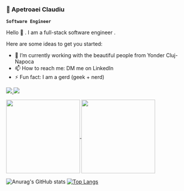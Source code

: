 ### 🎦 Apetroaei Claudiu

**`Software Engineer`**

Hello 👋 . I am a full-stack software engineer .

Here are some ideas to get you started:

- 🔭 I’m currently working with the beautiful people from Yonder Cluj-Napoca<!--- 🌱 I’m currently learning -->
- 📫 How to reach me: DM me on LinkedIn
- ⚡ Fun fact: I am a gerd (geek + nerd)

<p aling='left'>
  <a href="https://www.linkedin.com/in/claudiu-apetroaei-219b5a197/">
    <img src="https://custom-icon-badges.demolab.com/badge/-Linkedin-218AAB?style=for-the-badge&logo=linkedin&logoColor=white)"/>
  </a>
  <a>
    <img src="https://custom-icon-badges.demolab.com/badge/-123--456--7890-orange?style=for-the-badge&logo=phone&logoColor=white)"/>
  </a>
  <div>
  </div>
</p>
<!--
  <a>
    <img src="https://custom-icon-badges.demolab.com/badge/-Open%20Issue-palegreen?style=for-the-badge&logoColor=black&logo=issue-opened">
  </a>-->
<a href="https://github.com/anuraghazra/github-readme-stats">
  <img height=200 align="center" src="https://github-readme-stats.vercel.app/api?username=ApetroaeiClaudiu&show_icons=true&theme=tokyonight" />
</a>
<a href="https://github.com/anuraghazra/convoychat">
  <img height=200 align="center" src="https://github-readme-stats.vercel.app/api/top-langs/?username=ApetroaeiClaudiu&layout=donut&card_width=320" />
</a>

![Anurag's GitHub stats](https://github-readme-stats.vercel.app/)
[![Top Langs](https://github-readme-stats.vercel.app)](https://github.com/anuraghazra/github-readme-stats)

<!--
[![MongoDB](https://custom-icon-badges.demolab.com/badge/-MongoDB-47A248?style=for-the-badge&logo=mongodb&logoColor=white)](https://www.mongodb.com/)
[![Express](https://custom-icon-badges.demolab.com/badge/-Express-000000?style=for-the-badge&logo=express&logoColor=white)](https://expressjs.com/)
[![React](https://custom-icon-badges.demolab.com/badge/-React-218AAB?style=for-the-badge&logo=react&logoColor=white)](https://reactjs.org/)
[![Node.js](https://custom-icon-badges.demolab.com/badge/-Node.js-339933?style=for-the-badge&logo=node.js&logoColor=white)](https://nodejs.org/)


[![Spotify](https://custom-icon-badges.demolab.com/badge/-Node.js-339933?style=for-the-badge&logo=spotify&logoColor=white)](https://nodejs.org/)

[![LinkedIn](https://custom-icon-badges.demolab.com/badge/-Node.js-339933?style=for-the-badge&logo=node.js&logoColor=white)](https://nodejs.org/)
-->
